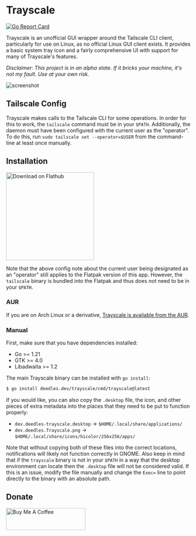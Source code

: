 Trayscale
=========

[![Go Report Card](https://goreportcard.com/badge/deedles.dev/trayscale)](https://goreportcard.com/report/deedles.dev/trayscale)

Trayscale is an unofficial GUI wrapper around the Tailscale CLI client, particularly for use on Linux, as no official Linux GUI client exists. It provides a basic system tray icon and a fairly comprehensive UI with support for many of Trayscale's features.

_Disclaimer: This project is in an alpha state. If it bricks your machine, it's not my fault. Use at your own risk._

![screenshot](https://github.com/DeedleFake/trayscale/assets/326750/156e5138-ce60-4940-8cdc-67afa27fcf6f)

Tailscale Config
----------------

Trayscale makes calls to the Tailscale CLI for some operations. In order for this to work, the `tailscale` command must be in your `$PATH`. Additionally, the daemon must have been configured with the current user as the "operator". To do this, run `sudo tailscale set --operator=$USER` from the command-line at least once manually.

Installation
------------

<a href='https://flathub.org/apps/details/dev.deedles.Trayscale'><img width='240' alt='Download on Flathub' src='https://flathub.org/assets/badges/flathub-badge-en.svg'/></a>

Note that the above config note about the current user being designated as an "operator" still applies to the Flatpak version of this app. However, the `tailscale` binary is bundled into the Flatpak and thus does _not_ need to be in your `$PATH`.

### AUR

If you are on Arch Linux or a derivative, [Trayscale is available from the AUR](https://aur.archlinux.org/packages/trayscale).

### Manual

First, make sure that you have dependencies installed:

* Go >= 1.21
* GTK >= 4.0
* Libadwaita >= 1.2

The main Trayscale binary can be installed with `go install`:

```bash
$ go install deedles.dev/trayscale/cmd/trayscale@latest
```

If you would like, you can also copy the `.desktop` file, the icon, and other pieces of extra metadata into the places that they need to be put to function properly:

* `dev.deedles-trayscale.desktop` -> `$HOME/.local/share/applications/`
* `dev.deedles.Trayscale.png` -> `$HOME/.local/share/icons/hicolor/256x256/apps/`

Note that without copying both of these files into the correct locations, notifications will likely not function correctly in GNOME. Also keep in mind that if the `trayscale` binary is not in your `$PATH` in a way that the desktop environment can locate then the `.desktop` file will not be considered valid. If this is an issue, modify the file manually and change the `Exec=` line to point directly to the binary with an absolute path.

Donate
------

<a href="https://www.buymeacoffee.com/DeedleFake" target="_blank"><img src="https://cdn.buymeacoffee.com/buttons/v2/default-green.png" alt="Buy Me A Coffee" style="height: 60px !important;width: 217px !important;" ></a>

